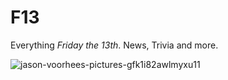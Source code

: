 # F13
Everything *Friday the 13th*. News, Trivia and more.


![jason-voorhees-pictures-gfk1i82awlmyxu11](https://github.com/GameRushGameDev/F13/assets/117968105/8134b6a9-e81a-4c17-a0e3-d87dcee638ff)
